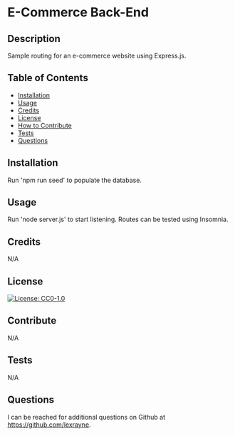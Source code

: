 # E-Commerce Back-End

## Description

Sample routing for an e-commerce website using Express.js.

## Table of Contents
- [Installation](#installation)
- [Usage](#usage)
- [Credits](#credits)
- [License](#license)
- [How to Contribute](#contribute)
- [Tests](#tests)
- [Questions](#questions)

## Installation

Run 'npm run seed' to populate the database.

## Usage

Run 'node server.js' to start listening. Routes can be tested using Insomnia.

## Credits

N/A

## License

[![License: CC0-1.0](https://licensebuttons.net/l/zero/1.0/80x15.png)](http://creativecommons.org/publicdomain/zero/1.0/)

## Contribute

N/A

## Tests

N/A

## Questions

I can be reached for additional questions on Github at https://github.com/lexrayne.
